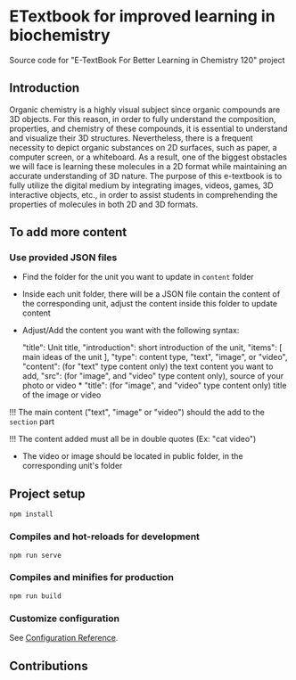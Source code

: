 # ETextbook for improved learning in biochemistry
Source code for "E-TextBook For Better Learning in Chemistry 120" project

## Introduction
Organic chemistry is a highly visual subject  since organic compounds are 3D objects. For this reason, in order to fully understand the composition, properties, and chemistry of these compounds, it is essential to understand and visualize their 3D structures. Nevertheless, there is a frequent necessity to depict organic substances on 2D surfaces, such as paper, a computer screen, or a whiteboard. As a result, one of the biggest obstacles we will face is learning these molecules in a 2D format while maintaining an accurate understanding of 3D nature. The purpose of this e-textbook is to fully utilize the digital medium by integrating images, videos, games, 3D interactive objects, etc., in order to assist students in comprehending the properties of molecules in both 2D and 3D formats.

## To add more content
### Use provided JSON files
- Find the folder for the unit you want to update in  ```content``` folder
- Inside each unit folder, there will be a JSON file contain the content of the corresponding unit, adjust the content inside this folder to update content
- Adjust/Add the content you want with the following syntax:

    "title": Unit title,
    "introduction": short introduction of the unit,
    "items": [
        main ideas of the unit
    ],
    "type": content type, "text", "image", or "video", 
    "content": (for "text" type content only) the text content you want to add,
    "src": (for "image", and "video" type content only), source of your photo or video *
    "title": (for "image", and "video" type content only) title of the image or video

!!! The main content ("text", "image" or "video") should the add to the ```section``` part

!!! The content added must all be in double quotes (Ex: "cat video")

*  The video or image should be located in public folder, in the corresponding unit's folder

## Project setup
```
npm install
```

### Compiles and hot-reloads for development
```
npm run serve
```

### Compiles and minifies for production
```
npm run build
```

### Customize configuration
See [Configuration Reference](https://cli.vuejs.org/config/).

## Contributions
